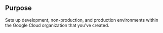 ## Purpose
Sets up development, non-production, and production environments within the Google Cloud organization that you've created.
